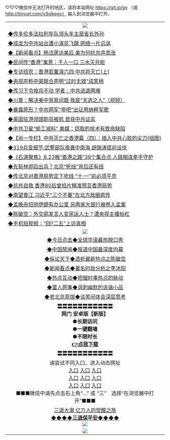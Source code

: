
♡♡♡微信中无法打开的地区，请将本站网址 https://git.io/gy （或 http://tinyurl.com/y3glkegv） 输入到浏览器中打开。 

<table>
   <tr>
    <td align=center><img src="https://github.com/gyhhx/image-upload/blob/master/title1.jpg" /></td>
  </tr>
   <tr>
<td align=left>
<a href="https://g9v8t8z4.stackpathcdn.com/oo.aspx?name=c1065917&key=tvurxxlgoqbampcg&from=gy">◆传多伦多法拉利车队领头车主是省长外孙</a><br/></td>
  </tr>
  <tr>
<td align=left>
<a href="https://g9v8t8z4.stackpathcdn.com/oo.aspx?name=c1065928&key=tvurxxlgoqbampcg&from=gy">◆成龙为中共站台遭小演员飞踹 网络一片讥讽</a><br/></td>
 </tr>
  <tr>
<td align=left>
<a href="https://g9v8t8z4.stackpathcdn.com/oo.aspx?name=c1065882&key=tvurxxlgoqbampcg&from=gy">◆【新闻看点】杨洁篪访美后 美为何抗共声高涨</a><br/></td>
 </tr>
   <tr>
<td align=left>
<a href="https://g9v8t8z4.stackpathcdn.com/oo.aspx?name=c1065802&key=tvurxxlgoqbampcg&from=gy">◆民间传“香港”寓意：千人一口 三水灭共蛇</a><br/></td>
   </tr> 
  <tr>
<td align=left>
<a href="https://g9v8t8z4.stackpathcdn.com/oo.aspx?name=c1065874&key=tvurxxlgoqbampcg&from=gy">◆专访班农：香港若重演六四 中共将灭亡(上)</a><br/></td>
  </tr> 
 <tr>
<td align=left>
<a href="https://g9v8t8z4.stackpathcdn.com/oo.aspx?name=c1065880&key=tvurxxlgoqbampcg&from=gy">◆央视声称中英联合声明“过时无效”成笑柄</a><br/>
</td>
   </tr>
 <tr>
<td align=left>
<a href="https://g9v8t8z4.stackpathcdn.com/oo.aspx?name=http://www.epochtimes.com/gb/19/8/20/n11465818.htm&key=tvurxxlgoqbampcg&from=gy">◆传习下令按兵不动 学者：中共进退两难</a><br/></td>
  </tr>
  <tr>
<td align=left>
<a href="https://g9v8t8z4.stackpathcdn.com/oo.aspx?name=http://www.soundofhope.org/gb/2019/08/21/n3122936.html&key=tvurxxlgoqbampcg&from=gy">◆川普：解决美中贸易问题 我是“天选之人”（视频）</a><br/></td>
 </tr>
   <tr>
<td align=left>
<a href="https://g9v8t8z4.stackpathcdn.com/oo.aspx?name=http://www.soundofhope.org/gb/2019/08/21/n3122411.html&key=tvurxxlgoqbampcg&from=gy">◆暴露原形？中共网军“帝吧”出征用纳粹军歌</a><br/>
</td>
   </tr>
 <tr>
<td align=left>
<a href="https://g9v8t8z4.stackpathcdn.com/oo.aspx?name=c1065960&key=tvurxxlgoqbampcg&from=gy">◆英国驻港领馆职员被抓 首获中共证实</a><br/></td>
  </tr>
  <tr>
<td align=left>
<a href="https://g9v8t8z4.stackpathcdn.com/oo.aspx?name=c1065759&key=tvurxxlgoqbampcg&from=gy">◆中共卫星“偷工减料” 美媒：窃取的技术有致命缺陷</a><br/></td>
 </tr>
  <tr>
<td align=left>
<a href="https://g9v8t8z4.stackpathcdn.com/oo.aspx?name=c975148_148_8&key=tvurxxlgoqbampcg&from=gy">◆【尚一专栏】中共灭亡之香港篇（四）：插入中共心脏的尖刀(组图)</a><br/></td>
 </tr>
   <tr>
<td align=left>
<a href="https://g9v8t8z4.stackpathcdn.com/oo.aspx?name=c1065650&key=tvurxxlgoqbampcg&from=gy">◆319兵变细节:武警部队夜袭中南海 胡锦涛提前设伏</a><br/></td>
   </tr> 
  <tr>
<td align=left>
<a href="https://g9v8t8z4.stackpathcdn.com/oo.aspx?name=c816850_40_3&key=tvurxxlgoqbampcg&from=gy">◆《石涛聚焦》8.23晚“香港之路”39个集合点 人链相连牵手守护</a><br/></td>
  </tr> 
 <tr>
<td align=left>
<a href="https://g9v8t8z4.stackpathcdn.com/oo.aspx?name=c1065758&key=tvurxxlgoqbampcg&from=gy">◆先斩林郑后出兵？北京“死线”背后还有线</a><br/>
</td>
   </tr>
 <tr>
<td align=left>
<a href="https://g9v8t8z4.stackpathcdn.com/oo.aspx?name=http://www.secretchina.com/news/gb/2019/08/21/904430.html&key=tvurxxlgoqbampcg&from=gy">◆传北京对香港局势定下死线 “十·一”前必须平息</a><br/>
</td>
   </tr>
 <tr>
<td align=left>
<a href="https://g9v8t8z4.stackpathcdn.com/oo.aspx?name=c1065804&key=tvurxxlgoqbampcg&from=gy">◆抗共自救 香港80后曾拍片精准预言香港局势</a><br/></td>
  </tr>
  <tr>
<td align=left>
<a href="https://g9v8t8z4.stackpathcdn.com/oo.aspx?name=c1065783&key=tvurxxlgoqbampcg&from=gy">◆南望香江 习近平"三个不要"在北方政圈疯传</a><br/></td>
 </tr>
   <tr>
<td align=left>
<a href="https://g9v8t8z4.stackpathcdn.com/oo.aspx?name=c1065910&key=tvurxxlgoqbampcg&from=gy">◆孟晚舟招供伊朗有办公室 另两家大银行被卷入孟案</a><br/>
</td>
   </tr>
 <tr>
<td align=left>
<a href="https://g9v8t8z4.stackpathcdn.com/oo.aspx?name=c1065807&key=tvurxxlgoqbampcg&from=gy">◆陈破空：外交部发言人变民运人士？遭央视主播抬杠</a><br/>
</td>
</tr> 
<tr>
<td align=left>
<a href="https://g9v8t8z4.stackpathcdn.com/oo.aspx?name=c816702_6_10&key=tvurxxlgoqbampcg&from=gy">◆手机短视频：“四?二五”上访真相</a><br/>
</td>       
</tr> 
  <tr>
    <td align=center><img src="https://github.com/gyhhx/image-upload/blob/master/shipin.jpg" /></td>
  </tr>
   <tr>
   <td align=center> 
<a href="https://xvery.li/oo.aspx?name=c816850&key=lvvdiyawanfwimxk&from=gy&tag=9877">◆今日点击◆全球华语最热脱口秀</a><br/>
    </td>
  </tr>
  <tr>
  <td align=center>
<a href="https://xvery.li/oo.aspx?name=c816860&key=lvvdiyawanfwimxk&from=gy&tag=99733110">◆中国禁闻◆报道中国最深度内幕</a><br/>
   </tr>
  <tr>
     <td align=center>
<a href="https://xvery.li/oo.aspx?name=c816855&key=lvvdiyawanfwimxk&from=gy&tag=997110">◆纵论天下◆透析最新热点之陈破空</a><br/>
   </tr>
   <tr>
      <td align=center>
<a href="https://xvery.li/oo.aspx?name=c838308&key=lvvdiyawanfwimxk&from=gy&tag=9973110">◆新闻看点◆著名时政分析之李沐阳</a><br/>
   </tr>
   <tr>
     <td align=center>
<a href="https://xvery.li/oo.aspx?name=c816852&key=lvvdiyawanfwimxk&from=gy&tag=9733110">◆热点互动◆把握时事热点的脉动</a><br/>
   </tr>
   <tr>
      <td align=center>
<a href="https://xvery.li/oo.aspx?name=c816694&key=lvvdiyawanfwimxk&from=gy&tag=93310">◆雷人网事◆讽刺幽默的诙谐小品</a><br/>
   </tr>
   <tr>
    <td align=center>
<a href="https://xvery.li/oo.aspx?name=c816650&key=lvvdiyawanfwimxk&from=gy&tag=9973110">◆老北京茶馆◆谈笑间体会深层思考</a><br/>
   </tr>
  <tr>
    <td align=center>
 <b>〓〓〓〓〓〓〓〓〓〓〓<br/>网门 安卓版【新版】<br/> ●长期访问<br/> ●一键翻墙<br/>  ●不限时长<br/> 
 <a href="https://share.weiyun.com/5RqCKCe">👉<b>点我下载</a><br/>〓〓〓〓〓〓〓〓〓〓〓<br/>
    </td>
    </tr>
   <tr>
    <td align=center>请尝试不同入口，进入动态网址<br/>
      <a href="https://s3.us-east-2.amazonaws.com/ogateo/show.htm">入口</a>
      <a href="https://s3.ca-central-1.amazonaws.com/ogatec/show.htm">入口</a>
      <a href="https://s3.ap-southeast-2.amazonaws.com/ogatey/show.htm">入口</a><br/>
      <a href="https://s3.ap-northeast-2.amazonaws.com/ogates/show.htm">入口</a>
      <a href="https://s3.eu-central-1.amazonaws.com/ogatef/show.htm">入口</a>
      <a href="https://s3.ap-south-1.amazonaws.com/ogatem/show.htm">入口</a><br/>
      <a href="https://s3-us-west-1.amazonaws.com/ogaten/show.htm">入口</a>
      <a href="https://s3.eu-west-2.amazonaws.com/ogatel/show.htm">入口</a>
      <a href="https://s3.ap-northeast-1.amazonaws.com/ogatet/show.htm">入口</a><br/>
      ■■■微信中请先点击右上角“...” 或 “三”　选择“在浏览器中打开”■■■<b><br/>
    </td>
  </tr>
  <tr>  
  <td align=center>
  <a href="http://ctbtfdoocixoa.global.ssl.fastly.net/oo.aspx?name=c894205&key=ofejcfaxcltk&from=gy&tag=9973110">三退大潮 亿万人的觉醒之旅</a><br/>
      <a href="http://ctbtfdoocixoa.global.ssl.fastly.net/oo.aspx?name=ogQuit.aspx&key=ofejcfaxcltk&from=gy"><b>◆◆◆◆三退保平安◆◆◆◆<br/></a>
      <img src="https://github.com/gyhhx/image-upload/blob/master/3t.jpg" /><br/>
      </td>
  </tr>
   <tr>
    <td align=center><img src="https://raw.githubusercontent.com/oGate2/Up/master/oGate_640.jpg"/></td>
  </tr>
</table>

